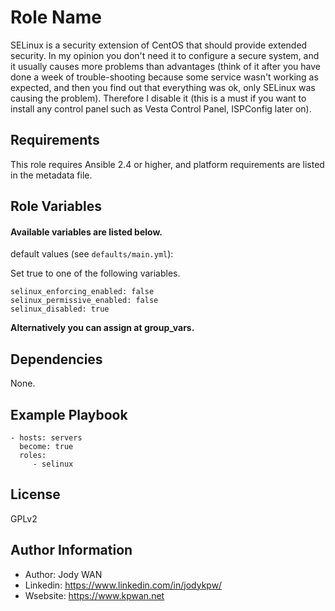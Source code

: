 Role Name
=========

SELinux is a security extension of CentOS that should provide extended security.  In my opinion you don't need it to configure a secure system, and it usually causes more problems than advantages (think of it after you have done a week of trouble-shooting because some service wasn't working as expected, and then you find out that everything was ok, only SELinux was causing the problem). Therefore I disable it (this is a must if you want to install any control panel such as Vesta Control Panel, ISPConfig later on).

Requirements
------------

This role requires Ansible 2.4 or higher, and platform requirements are listed in the metadata file.

Role Variables
--------------

#### Available variables are listed below.

default values (see `defaults/main.yml`):

Set true to one of the following variables.
```
selinux_enforcing_enabled: false
selinux_permissive_enabled: false
selinux_disabled: true
```

**Alternatively you can assign at group_vars.**

Dependencies
------------

None.

Example Playbook
----------------
```
- hosts: servers
  become: true
  roles:
     - selinux
```

License
-------

GPLv2

Author Information
------------------

* Author: Jody WAN
* Linkedin: https://www.linkedin.com/in/jodykpw/
* Wsebsite: https://www.kpwan.net
